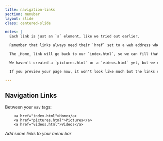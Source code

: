 ```yaml
---
title: navigation-links
section: menubar
layout: slide
class: centered-slide

notes: |
  Each link is just an `a` element, like we tried out earlier.

  Remember that links always need their `href` set to a web address where we want the link to go. 

  The _Home_ link will go back to our `index.html`, so we can fill that in.

  We haven't created a `pictures.html` or a `videos.html` yet, but we can fill in the link and then create the page later.

  If you preview your page now, it won't look like much but the links should at least be showing up! We'll give them some style next.

---
```


## Navigation Links

Between your `nav` tags:

        <a href="index.html">Home</a>
        <a href="pictures.html">Pictures</a>
        <a href="videos.html">Videos</a>

_Add some links to your menu bar_